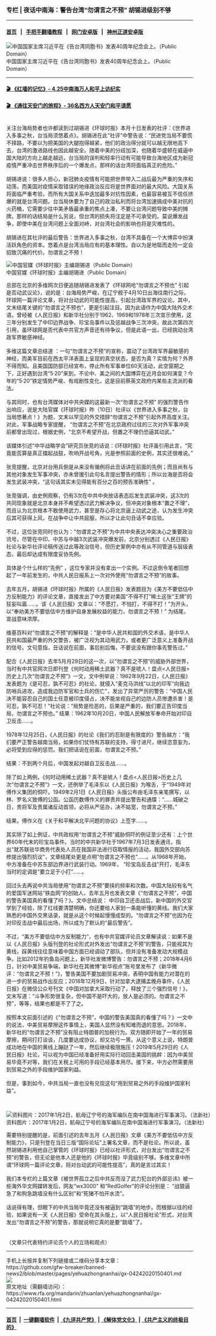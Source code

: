 ### 专栏 | 夜话中南海：警告台湾“勿谓言之不预”   胡锡进级别不够
------------------------

#### [首页](https://github.com/gfw-breaker/banned-news2/blob/master/README.md) &nbsp;&nbsp;|&nbsp;&nbsp; [手把手翻墙教程](https://github.com/gfw-breaker/guides/wiki) &nbsp;&nbsp;|&nbsp;&nbsp; [网门安卓版](https://github.com/oGate2/oGate) &nbsp;&nbsp;|&nbsp;&nbsp; [神州正道安卓版](https://github.com/SzzdOgate/update) 



<div id="headerimg">
 <img alt="中国国家主席习近平在《告台湾同胞书》发表40周年纪念会上。（Public Domain）" src="https://www.rfa.org/mandarin/zhuanlan/yehuazhongnanhai/gx-04242020150401.html/20190102002132.jpg/@@images/904177f2-c96c-4e08-8636-7f0f0c304621.jpeg" title="中国国家主席习近平在《告台湾同胞书》发表40周年纪念会上。（Public Domain）"/>
 <div id="headerimgcontents">
  <div id="headerimgcaption">
   <span>
    中国国家主席习近平在《告台湾同胞书》发表40周年纪念会上。（Public Domain）
   </span>
   <!-- zoomattribute -->
  </div>
  <!-- headerimgcaption -->
 </div>
 <!-- headerimagecontents -->
</div>

<hr/>


#### [ 🎬  《红墙的记忆》- 4.25中南海万人和平上访纪实](http://158.247.193.181:10000/videos/legend/425.html)

 #### [ 🎬  《通往天安门的旅程》- 36名西方人天安门和平请愿 ](158.247.193.181:10000/videos/legend/JTT.html)

<div id="storytext">
 <div>
  <div class="slot_header">
  </div>
 </div>
 <p>
  <br/>
  关注台海局势者也许都读到过胡锡进《环球时报》本月十日发表的社评：《世界进入多事之秋，台当局须悠着点》。胡锡进在此“社评”中警告说：“民进党当局不要慌不择路，不要以为把美国的大腿抱得越紧，他们的政治得分就可以越无限地高下去，台湾的激进路线也因此越安全。随着中美的分歧加深，也随着华盛顿在威逼中国大陆的方向上越走越远，台当局的误判和轻率行动有可能导致台海地区成为新冠疫情严重冲击世界秩序后的一个爆发点，那样的话台湾将面临真正的危险。”
  <br/>
  <br/>
  胡锡进说：很多人担心，新冠肺炎疫情有可能把世界带入二战后最为严重的失序和动荡，而美国对疫情采取错误的地缘政治反应将是世界面对的最大风险。大国关系将面临严重考验，而所有大国关系中迭加最多对抗性因素，也最容易被互不信任挤爆的就是台湾问题。台当局休要为了自己的政治私利而将台湾加速搞成中美对抗的火药桶，它需要少往中美矛盾最承重的焦点上凑，不要让台湾问题导致中美的摊牌。那样的话结局是什么另说，但台湾的损失将注定是不可承受的。莫说爆发战争，即使中美在台湾问题上全面对峙，对台湾社会的影响也将是灾难性的。
  <br/>
  <br/>
  胡锡进在其社评的最后警告：世界进入多事之秋，台湾不具备在一个大博弈中扮演活跃角色的资本。悠着点是台湾当局应有的基本理性。自以为是地铤而走险一定会招致沉痛的代价。勿谓言之不预！
  <br/>
  <div class="image-inline captioned" style="width:622px;">
   <div style="width:622px;">
    <img alt="中国官媒《环球时报》主编胡锡进（Public Domain）" src="https://www.rfa.org/mandarin/yataibaodao/meiti/hc-09192019120710.html/yt919b.jpg" title="中国官媒《环球时报》主编胡锡进（Public Domain）"/>
   </div>
   <div class="image-caption">
    <span style="width:622px;">
     中国官媒《环球时报》主编胡锡进（Public Domain）
    </span>
    <span class="copyright">
    </span>
   </div>
  </div>
 </p>
 <p>
  总部在北京的多维网次日便追随胡锡进发表了《环球网呛“勿谓言之不预也” 引起是否动武议论》，说的是：台海局势严峻，在辽宁舰于4月10日出海往南行之际，环球网一篇评论文章，将对台动武的可能性提高，引起台湾政军界的议论。其中，文末结尾关键的“勿谓言之不预也”，更是引起注目。因为此语作为中国大陆外交术语，曾经被《人民日报》和新华社分别于1962、1969和1978年三次宣示使用，这三年分别发生了中印边界战争、珍宝岛事件以及惩越战争三次冲突，故此次第四次引用，虽环球网是否代表中共官方声音还有待争议，但是此语一出，已经挑动台湾政军界敏感神经。
  <br/>
  <br/>
  多维这篇文章总结道 ：一句“勿谓言之不预”的宣称，震动了台湾政军界最敏感的神经，而美军目前在西太平洋表面上呈现的真空状态，是否为真？实情为何？外界不得而知。且美国国防部已经宣布，停止所有军事单位60天活动，此空窗期之下，正好遇到台湾“5·20”来到，不论中、美之间的大国博弈在近月会如何演变？今年的“5·20”铁定情势严峻、有戏剧性变化，这是目前蔡英文政府内某些主流派的看法。
  <br/>
  <br/>
  与其同时，也有台湾媒体对中共央媒的这最新一次“勿谓言之不预” 的强烈警告作出响应，说是大陆官媒《环球时报》昨（10日）社评以《世界进入多事之秋，台当局悠著点！》为题，文末以罕见的外交措辞“勿谓言之不预”引起外界高度关注。对此，军事战略专家提醒， “勿谓言之不预”在北京政府过往的三次对外军事冲突前都曾出现过，根据史例，“北京不希望开战，但置之不理仍恐逼其动武。”
  <br/>
  <br/>
  该媒体引述“中华战略学会”研究员张竞的话说：《环球时报》社评虽引用此言，“究竟能否算是真正擂起战鼓，吹响开战号角，光是参照前面的史例，其实还很难说。”
  <br/>
  <br/>
  张竞提醒，北京对台用兵倒是从来没有循例将此丑话讲在前面的先例；而且尚有与其他对象发生军事冲突，亦未曾援引此句名言提出警告的情形；所以台海是否将会发生武装冲突，“这句话其实未见得能有百分之百的预告准确性” 。
  <br/>
  <br/>
  张竞强调，由史例观察，仍有3次在中共中央放话表态后发生武装冲突，这3次的共同现象就是北京本身并不希望透过武力解决争议，但冲突对象根本“置之不理”，而且认为北京根本不敢使用武力，甚至是存心将北京逼上动武之途，认为发生冲突后其可获得上风，在战争中让中共屈服，所以才让此句丑话不幸应验。
  <br/>
  <br/>
  不过，这位张竞同时也认为：“勿谓言之不预”为中共中央表达冲突决心之重要政治讯号，尽管在中印、中苏与中越3次武装冲突爆发前，北京分别透过《人民日报》社论与新华社评论稿传送过此等政治信号，但历史案例中亦有从不同管道与层级表态，最后却达成有限度妥协先例。
  <br/>
  <br/>
  具体是个什么样的“先例” ，这位专家并没有拿出一个实例。不过这倒令笔者回想起了一年前发生的，中共人民日报系上一次对外使用“勿谓言之不预”的故事。
  <br/>
  <br/>
  去年五月，胡锡进《环球时报》所属的《人民日报》发表题目为《美方不要低估中方反制能力》的评论文章，直接发出了中方要对美国“不得不打”稀土这张“王牌”的狂妄叫嚣……。该《人民日报》文章以：“不愿打，不怕打，不得不打！”为开头，以“奉劝美方不要低估中方维护自身发展权益的能力，勿谓言之不预！” 为结尾，宣战意味浓厚。
  <br/>
  <br/>
  维基百科对“勿谓言之不预”的解释是：“是中华人民共和国的外交术语，是中华人民共和国最严重的外交警告，被广泛视为其动用武力，或者更广泛意义上准备开战的信号。文句意指，丑话说在前面，事后别后悔，不要说没有跟你事先警告过。”
  <br/>
  <br/>
  配合《人民日报》去年5月月29日的这一次，以“勿谓言之不预”的威胁外部世界，当时有中共官网次日即刊登《何时动用稀土武器？真不是唬人！盘点&lt;人民日报&gt;历史上几次“勿谓言之不预”》一文，文中例举说：1962年9月22日，《人民日报》发表题为《是可忍，孰不可忍》的社论，就侵入“麦克马洪线”以北的印军“向我边防哨兵进攻，造成我边防军官和士兵的伤亡”，发出了异常严厉的警告：“中国人民决不能容忍自己的国土任意被印度侵占，决不能坐视自己的边防人员惨遭杀害！是可忍，孰不可忍！”社论说：“局势是险恶的，后果是严重的，我们要正告印度当局，勿谓言之不预也。” 结果：1962年10月20日，中国人民解放军奉命开始对印自卫反击……。
  <br/>
  <br/>
  1978年12月25日，《人民日报》的社论《我们的忍耐是有限度的》警告越方：“我们要严正警告越南当局，如果你们仗恃有苏联的支持，得寸进尺，继续恣意妄为，必将受到应得的惩罚。我们把话说在前面，勿谓言之不预。”
  <br/>
  <br/>
  结果：不到两个月后，中国发起对越自卫反击战……。
  <br/>
  <br/>
  除了如上两例，《何时动用稀土武器？真不是唬人！盘点&lt;人民日报&gt;历史上几次“勿谓言之不预”》一文，还例举了毛泽东以《人民日报》为喉舌，于“1949年对傅作义集团的恫吓。1949年2月1日《人民日报》头版公布由毛泽东亲笔撰写，以林、罗名义致傅的公函。公函历数傅作义的罪责并提出警告和通牒：“……城破之日，贵将军及贵属诸反动首领，必将从严惩办，决不姑宽，勿谓言之不预。”
  <br/>
  <br/>
  结果，傅作义在《关于和平解决北平问题的协议》上签字……。
  <br/>
  <br/>
  其实除了如上例证，中共政权用“勿谓言之不预”威胁恫吓的例证至少还有：上个世界60年代末的珍宝岛事件。当时的中共新华社于1967年7月3日发表通讯，指出“就苏联驻华商务代表处人员在我国非法进行窃取情报的活动，我国外交部向苏修提出强烈抗议”，文章结尾处更是点明“勿谓言之不预也”……。从1968年开始，中方准备在中苏东部边界进行武装行动。1969年， “珍宝岛反击战”开打，毛泽东当时的定调是“要立足于小打”……。
  <br/>
  <br/>
  回过头去再说中共当局使用“勿谓言之不预”要挟的频率和次数。中国大陆较有名气的爱国军迷网站“铁血网”的创始人，去年五月也发表文章《“勿谓言之不预”，中国的警告美国真的看懂了吗？》。文中总结说： 中印自卫还击战后，新中国的外交官学到了经验，除了红线要清楚明确，你还要给人家划一条能听懂的黄线。我们大家熟悉的中国外交黑话录，就是从这个时候起慢慢成型的。“勿谓言之不预”也因为在对印反击战中最后出场，所以成为了默认的“最后警告”。
  <br/>
  <br/>
  不过，“美方不要低估中方反制能力”，也有中共官媒评论员文章解读说：如果不是以《人民日报》头版刊登的社论形式对外发出“勿谓言之不预”的警告，只能视其为黄线，踩黄线往往意味着中国方面已经调动了部队，但并没有准备发动大规模战争。比如2012年钓鱼岛问题上，新华社发微博警告：勿谓言之不预；2018年4月6日，针对中美贸易争端，新华社在其微博“新华视点”账号里发布了《新华微评：“勿谓言之不预！”》，警告美国不要加剧贸易冲突，表明中国有能力对潜在的进一步的贸易战作出反应；2018年12月9日，针对加拿大逮捕孟晚舟事件，《人民日报》在微信公众号刊文《中国对加拿大采取行动了，释放了三个强烈信号！》，文末写道：“斗争形势很复杂，但中国不是吓大的，放人是必须的。勿谓言之不预”，等等，结果也都是不了了之。
  <br/>
  <br/>
  按照本文前面引述的《“勿谓言之不预”，中国的警告美国真的看懂了吗？》一文中的说法，中美贸易摩擦这件事情上，美国人显然没有知难而退的意思。2018年，新华社的“勿谓言之不预”没有阻止特朗普的加税行为。双方随即开始了一年的贸易摩擦，期间打打谈谈，几度要达成协议，却又功亏一篑。从这个意义上说，特朗普成功地在中国的黄线上蹦跶了一年，然后继续极限施压！2019年5月29日的《人民日报》社论，可以视为中国已经准备好用实际行动回击美国的挑衅：因为中美贸易毕竟不对等，我们在关税上可用的手段已经基本用尽。接下来，中方必然需要用到贸易之外的手段维护国家利益。
  <br/>
  <br/>
  但是，事到如今，中共当局一直也没有兑现这句“用到贸易之外的手段维护国家利益”。
 </p>
 <p>
  <br/>
  <div class="image-inline captioned" style="width:1500px;">
   <div style="width:1500px;">
    <img alt="资料图片：2017年1月2日，航母辽宁号的海军编队在南中国海进行军事演习。（法新社）" src="https://www.rfa.org/mandarin/yataibaodao/junshiwaijiao/cl-08302019134209.html/000_JK0PE.jpg" title="资料图片：2017年1月2日，航母辽宁号的海军编队在南中国海进行军事演习。（法新社）"/>
   </div>
   <div class="image-caption">
    <span style="width:1500px;">
     资料图片：2017年1月2日，航母辽宁号的海军编队在南中国海进行军事演习。（法新社）
    </span>
    <span class="copyright">
    </span>
   </div>
  </div>
 </p>
 <p>
  需要特别提醒的是，前面引述的去年五月《人民日报》文章《美方不要低估中方反制能力》，只是刊登在当日三版“国际论坛”上署名文章，而不是社论。所以说，虽然胡锡进利用他自己掌管的《环球时报》已经以社评形式，对台发出“勿谓言之不预”的警告，但无论是他本人还是他的《环球时报》毕竟级别不够。多维文章中所谓“环球网一篇评论文章，将对台动武的可能性提高”，真的是言过其实！
  <br/>
  <br/>
  我们本专栏的上篇文章《被世界孤立之后中共反而没了武力犯台的外部忌讳》被一些海外华文网媒转发后，网友“wx3000” 和“RedGolfer”的评论分别是： “战狼逼急了和狗急跳墙没有什么区别”和“死猪不怕开水烫”。
  <br/>
  <br/>
  话说得有理，但眼下的中共当局毕竟还没有被逼到“跳墙”的地步。而根据以往的经验，如果说有一天《人民日报》受命在其头版上，以“人民日报社论”形式，对台湾发出“勿谓言之不预”的警告，那就说明它真的是要“跳墙”了。
  <br/>
  <br/>
  <br/>
  （文章只代表特约评论员个人的立场和观点）
 </p>
</div>

<hr/>
手机上长按并复制下列链接或二维码分享本文章：<br/>
https://github.com/gfw-breaker/banned-news2/blob/master/pages/yehuazhongnanhai/gx-04242020150401.md <br/>
<a href='https://github.com/gfw-breaker/banned-news2/blob/master/pages/yehuazhongnanhai/gx-04242020150401.md'><img src='https://github.com/gfw-breaker/banned-news2/blob/master/pages/yehuazhongnanhai/gx-04242020150401.md.png'/></a> <br/>
原文地址（需翻墙访问）：https://www.rfa.org/mandarin/zhuanlan/yehuazhongnanhai/gx-04242020150401.html


------------------------
#### [首页](https://github.com/gfw-breaker/banned-news2/blob/master/README.md) &nbsp;|&nbsp; [一键翻墙软件](https://github.com/gfw-breaker/nogfw/blob/master/README.md) &nbsp;| [《九评共产党》](https://github.com/gfw-breaker/9ping.md/blob/master/README.md#九评之一评共产党是什么) | [《解体党文化》](https://github.com/gfw-breaker/jtdwh.md/blob/master/README.md) | [《共产主义的终极目的》](https://github.com/gfw-breaker/gczydzjmd.md/blob/master/README.md)


<img src='http://gfw-breaker.win/banned-news2/pages/yehuazhongnanhai/gx-04242020150401.md' width='0px' height='0px'/>
